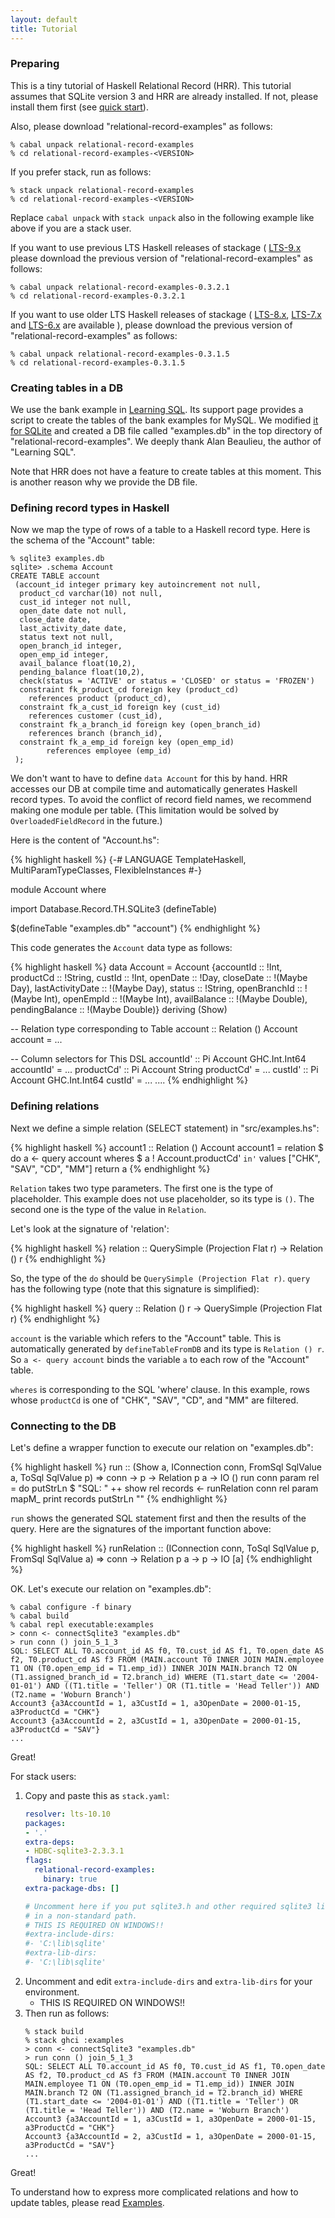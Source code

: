 ```yaml
---
layout: default
title: Tutorial
---
```


### Preparing

This is a tiny tutorial of Haskell Relational Record (HRR). This tutorial assumes that SQLite version 3 and HRR are already installed. If not, please install them first (see [quick start](quickstart.html)).

Also, please download "relational-record-examples" as follows:

    % cabal unpack relational-record-examples
    % cd relational-record-examples-<VERSION>

If you prefer stack, run as follows:

    % stack unpack relational-record-examples
    % cd relational-record-examples-<VERSION>

Replace `cabal unpack` with `stack unpack` also in the following example like above if you are a stack user.

If you want to use previous LTS Haskell releases of stackage
( [LTS-9.x](https://www.stackage.org/lts-9)
please download the previous version of "relational-record-examples" as follows:

    % cabal unpack relational-record-examples-0.3.2.1
    % cd relational-record-examples-0.3.2.1

If you want to use older LTS Haskell releases of stackage
( [LTS-8.x](https://www.stackage.org/lts-8), [LTS-7.x](https://www.stackage.org/lts-7) and [LTS-6.x](https://www.stackage.org/lts-6) are available ),
please download the previous version of "relational-record-examples" as follows:

    % cabal unpack relational-record-examples-0.3.1.5
    % cd relational-record-examples-0.3.1.5

### Creating tables in a DB

We use the bank example in [Learning SQL](http://shop.oreilly.com/product/9780596007270.do). Its support page provides a script to create the tables of the bank examples for MySQL. We modified [it for SQLite](https://github.com/khibino/haskell-relational-record/blob/master/relational-record-examples/sql/add.sql) and created a DB file called "examples.db" in the top directory of "relational-record-examples". We deeply thank Alan Beaulieu, the author of "Learning SQL".

Note that HRR does not have a feature to create tables at this moment. This is another reason why we provide the DB file.

### Defining record types in Haskell

Now we map the type of rows of a table to a Haskell record type. Here is the schema of the "Account" table:

    % sqlite3 examples.db
    sqlite> .schema Account
    CREATE TABLE account
     (account_id integer primary key autoincrement not null,
      product_cd varchar(10) not null,
      cust_id integer not null,
      open_date date not null,
      close_date date,
      last_activity_date date,
      status text not null,
      open_branch_id integer,
      open_emp_id integer,
      avail_balance float(10,2),
      pending_balance float(10,2),
      check(status = 'ACTIVE' or status = 'CLOSED' or status = 'FROZEN')
      constraint fk_product_cd foreign key (product_cd)
        references product (product_cd),
      constraint fk_a_cust_id foreign key (cust_id)
        references customer (cust_id),
      constraint fk_a_branch_id foreign key (open_branch_id)
        references branch (branch_id),
      constraint fk_a_emp_id foreign key (open_emp_id)
            references employee (emp_id)
     );

We don't want to have to define `data Account` for this by hand. HRR accesses our DB at compile time and automatically generates Haskell record types. To avoid the conflict of record field names, we recommend making one module per table. (This limitation would be solved by `OverloadedFieldRecord` in the future.)

Here is the content of "Account.hs":

{% highlight haskell %}
{-# LANGUAGE TemplateHaskell, MultiParamTypeClasses, FlexibleInstances #-}

module Account where

import Database.Record.TH.SQLite3 (defineTable)

$(defineTable "examples.db" "account")
{% endhighlight %}

This code generates the `Account` data type as follows:

{% highlight haskell %}
data Account
  = Account {accountId :: !Int,
             productCd :: !String,
             custId :: !Int,
             openDate :: !Day,
             closeDate :: !(Maybe Day),
             lastActivityDate :: !(Maybe Day),
             status :: !String,
             openBranchId :: !(Maybe Int),
             openEmpId :: !(Maybe Int),
             availBalance :: !(Maybe Double),
             pendingBalance :: !(Maybe Double)}
  deriving (Show)

-- Relation type corresponding to Table
account :: Relation () Account
account =  ...

-- Column selectors for This DSL
accountId' :: Pi Account GHC.Int.Int64
accountId'
  = ...
productCd' :: Pi Account String
productCd'
  = ...
custId' :: Pi Account GHC.Int.Int64
custId'
  = ...
....
{% endhighlight %}


### Defining relations

Next we define a simple relation (SELECT statement) in "src/examples.hs":

{% highlight haskell %}
account1 :: Relation () Account
account1 = relation $ do
  a <- query account
  wheres $ a ! Account.productCd' `in'` values ["CHK", "SAV", "CD", "MM"]
  return a
{% endhighlight %}

`Relation` takes two type parameters. The first one is the type of placeholder. This example does not use placeholder, so its type is `()`. The second one is the type of the value in `Relation`.

Let's look at the signature of 'relation':

{% highlight haskell %}
relation :: QuerySimple (Projection Flat r) -> Relation () r
{% endhighlight %}

So, the type of the `do` should be `QuerySimple (Projection Flat r)`. `query` has the following type (note that this signature is simplified):

{% highlight haskell %}
query :: Relation () r -> QuerySimple (Projection Flat r)
{% endhighlight %}

`account` is the variable which refers to the "Account" table. This is automatically generated by `defineTableFromDB` and its type is `Relation () r`. So `a <- query account` binds the variable `a` to each row of the "Account" table.

`wheres` is corresponding to the SQL 'where' clause. In this example, rows whose `productCd` is one of "CHK", "SAV", "CD", and "MM" are filtered.

### Connecting to the DB

Let's define a wrapper function to execute our relation on "examples.db":

{% highlight haskell %}
run :: (Show a, IConnection conn, FromSql SqlValue a, ToSql SqlValue p)
       => conn -> p -> Relation p a -> IO ()
run conn param rel = do
  putStrLn $ "SQL: " ++ show rel
  records <- runRelation conn rel param
  mapM_ print records
  putStrLn ""
{% endhighlight %}

`run` shows the generated SQL statement first and then the results of the query. Here are the signatures of the important function above:

{% highlight haskell %}
runRelation :: (IConnection conn,
                ToSql SqlValue p,
                FromSql SqlValue a) =>
               conn -> Relation p a -> p -> IO [a]
{% endhighlight %}

OK. Let's execute our relation on "examples.db":

    % cabal configure -f binary
    % cabal build
    % cabal repl executable:examples
    > conn <- connectSqlite3 "examples.db"
    > run conn () join_5_1_3
    SQL: SELECT ALL T0.account_id AS f0, T0.cust_id AS f1, T0.open_date AS f2, T0.product_cd AS f3 FROM (MAIN.account T0 INNER JOIN MAIN.employee T1 ON (T0.open_emp_id = T1.emp_id)) INNER JOIN MAIN.branch T2 ON (T1.assigned_branch_id = T2.branch_id) WHERE (T1.start_date <= '2004-01-01') AND ((T1.title = 'Teller') OR (T1.title = 'Head Teller')) AND (T2.name = 'Woburn Branch')
    Account3 {a3AccountId = 1, a3CustId = 1, a3OpenDate = 2000-01-15, a3ProductCd = "CHK"}
    Account3 {a3AccountId = 2, a3CustId = 1, a3OpenDate = 2000-01-15, a3ProductCd = "SAV"}
    ...

Great!

For stack users:

1. Copy and paste this as `stack.yaml`:
    ```yaml
    resolver: lts-10.10
    packages:
    - '.'
    extra-deps:
    - HDBC-sqlite3-2.3.3.1
    flags:
      relational-record-examples:
        binary: true
    extra-package-dbs: []

    # Uncomment here if you put sqlite3.h and other required sqlite3 library
    # in a non-standard path.
    # THIS IS REQUIRED ON WINDOWS!!
    #extra-include-dirs:
    #- 'C:\lib\sqlite'
    #extra-lib-dirs:
    #- 'C:\lib\sqlite'
    ```
1. Uncomment and edit `extra-include-dirs` and `extra-lib-dirs` for your environment.
    - THIS IS REQUIRED ON WINDOWS!!
1. Then run as follows:
    ```
    % stack build
    % stack ghci :examples
    > conn <- connectSqlite3 "examples.db"
    > run conn () join_5_1_3
    SQL: SELECT ALL T0.account_id AS f0, T0.cust_id AS f1, T0.open_date AS f2, T0.product_cd AS f3 FROM (MAIN.account T0 INNER JOIN MAIN.employee T1 ON (T0.open_emp_id = T1.emp_id)) INNER JOIN MAIN.branch T2 ON (T1.assigned_branch_id = T2.branch_id) WHERE (T1.start_date <= '2004-01-01') AND ((T1.title = 'Teller') OR (T1.title = 'Head Teller')) AND (T2.name = 'Woburn Branch')
    Account3 {a3AccountId = 1, a3CustId = 1, a3OpenDate = 2000-01-15, a3ProductCd = "CHK"}
    Account3 {a3AccountId = 2, a3CustId = 1, a3OpenDate = 2000-01-15, a3ProductCd = "SAV"}
    ...
    ```

Great!

To understand how to express more complicated relations and how to update tables, please read [Examples](examples.html).
